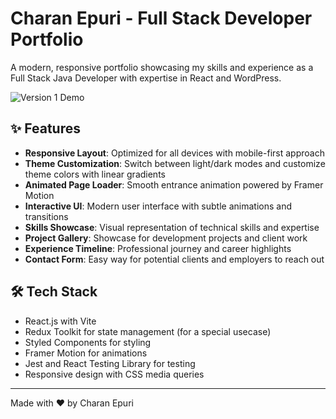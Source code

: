 # Charan Epuri - Full Stack Developer Portfolio

A modern, responsive portfolio showcasing my skills and experience as a Full Stack Java Developer with expertise in React and WordPress.



![Version 1 Demo](https://github.com/245charan/charan-epuri.dev/tree/main/src/assets/video/Portfolio%20Charan%20Epuri1-v1.gif)

## ✨ Features

- **Responsive Layout**: Optimized for all devices with mobile-first approach
- **Theme Customization**: Switch between light/dark modes and customize theme colors with linear gradients
- **Animated Page Loader**: Smooth entrance animation powered by Framer Motion
- **Interactive UI**: Modern user interface with subtle animations and transitions
- **Skills Showcase**: Visual representation of technical skills and expertise
- **Project Gallery**: Showcase for development projects and client work
- **Experience Timeline**: Professional journey and career highlights
- **Contact Form**: Easy way for potential clients and employers to reach out

## 🛠️ Tech Stack

- React.js with Vite
- Redux Toolkit for state management (for a special usecase)
- Styled Components for styling
- Framer Motion for animations
- Jest and React Testing Library for testing
- Responsive design with CSS media queries


---

Made with ❤️ by Charan Epuri